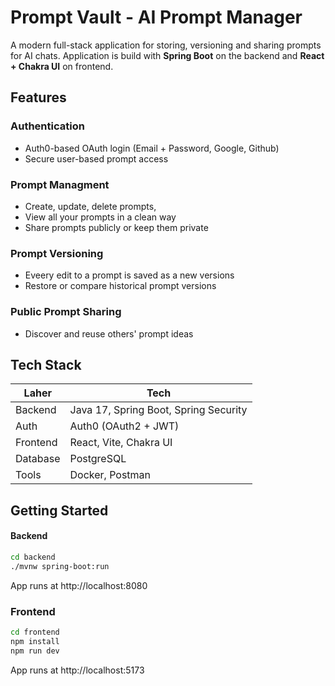 # Prompt Vault - AI Prompt Manager

A modern full-stack application for storing, versioning and sharing prompts for AI chats. Application is build with **Spring Boot** on the backend and **React + Chakra UI** on frontend.

## Features

### Authentication

- Auth0-based OAuth login (Email + Password, Google, Github)
- Secure user-based prompt access

### Prompt Managment

- Create, update, delete prompts,
- View all your prompts in a clean way
- Share prompts publicly or keep them private

### Prompt Versioning

- Eveery edit to a prompt is saved as a new versions
- Restore or compare historical prompt versions

### Public Prompt Sharing

- Discover and reuse others' prompt ideas

## Tech Stack

| Laher    | Tech                                  |
| -------- | ------------------------------------- |
| Backend  | Java 17, Spring Boot, Spring Security |
| Auth     | Auth0 (OAuth2 + JWT)                  |
| Frontend | React, Vite, Chakra UI                |
| Database | PostgreSQL                            |
| Tools    | Docker, Postman                       |

## Getting Started

#### Backend

```bash
cd backend
./mvnw spring-boot:run
```

App runs at http://localhost:8080

### Frontend

```bash
cd frontend
npm install
npm run dev
```

App runs at http://localhost:5173
